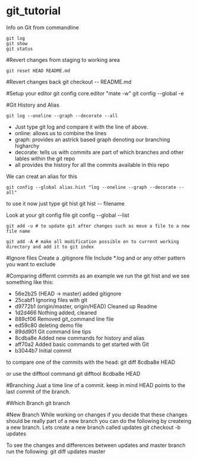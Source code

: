 # git_tutorial
Info on Git from commandline

	git log
	git show
	git status

#Revert changes from staging to working area

	git reset HEAD README.md


#Revert changes back 
git checkout -- README.md

#Setup your editor
	git config core.editor "mate -w"
	git config --global -e

#Git History and Alias

	git log --oneline --graph --decorate --all

- Just type git log and compare it with the line of above.
- online: allows us to combine the lines
- graph: provides an astrick based graph denoting our branching higharchy
- decorate: tells us with commits are part of which branches and other lables
	within the git repo
- all provides the history for all the commits available in this repo

We can creat an alias for this 

	git config --global alias.hist "log --oneline --graph --decorate --all"

to use it now just type 
	git hist 
	git hist -- filename

Look at your git config file
	git config --global --list
	
	git add -u # to update git after changes such as move a file to a new file name

	git add -A # make all modification possible on to current working directory and add it to git index
	
#Ignore files
Create a .gitignore file
Include *.log and or any other pattern you want to exclude

#Comparing differnt commits
as an example we run the git hist and we see something like this:
* 56e2b25 (HEAD -> master) added gitignore
* 25cabf1 Ignoring files with git
* d9772b1 (origin/master, origin/HEAD) Cleaned up Readme
* 1d2d466 Nothing added, cleaned
* 889cf06 Removed git_command line file
* ed59c80 deleting demo file
* 89dd901 Git command line tips
* 8cdba8e Added new commands for history and alias
* aff70a2 Added basic commands to get started with Git
* b3044b7 Initial commit

to compare one of the commits with the head:
	git diff 8cdba8e HEAD
	
or use the difftool command
	git difftool 8cdba8e HEAD
	
#Branching
Juat a time line of a commit. 
keep in mind HEAD points to the last commit of the branch.

#Which Branch
	git branch

#New Branch
While working on changes if you decide that these changes should be really part of a new 
branch you can do the following by createing a new branch.
Lets create a new branch called updates
	git checkout -b updates
	
To see the changes and differences between updates and master branch run the following: 
	git diff updates master
